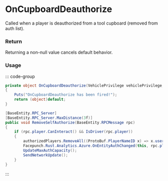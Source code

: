 # OnCupboardDeauthorize
<Badge type="info" text="Vehicle"/><Badge type="danger" text="Carbon Compatible"/><Badge type="warning" text="Oxide Compatible"/>
Called when a player is deauthorized from a tool cupboard (removed from auth list).

### Return
Returning a non-null value cancels default behavior.

### Usage
::: code-group
```csharp [Example]
private object OnCupboardDeauthorize(VehiclePrivilege vehiclePrivilege, BasePlayer player)
{
	Puts("OnCupboardDeauthorize has been fired!");
	return (object)default;
}
```
```csharp [Source — Assembly-CSharp @ VehiclePrivilege]
[BaseEntity.RPC_Server]
[BaseEntity.RPC_Server.MaxDistance(3f)]
public void RemoveSelfAuthorize(BaseEntity.RPCMessage rpc)
{
	if (rpc.player.CanInteract() && IsDriver(rpc.player))
	{
		authorizedPlayers.RemoveAll((ProtoBuf.PlayerNameID x) => x.userid == (ulong)rpc.player.userID);
		Facepunch.Rust.Analytics.Azure.OnEntityAuthChanged(this, rpc.player, System.Linq.Enumerable.Select(authorizedPlayers, (ProtoBuf.PlayerNameID x) => x.userid), "removed", rpc.player.userID);
		UpdateMaxAuthCapacity();
		SendNetworkUpdate();
	}
}

```
:::
